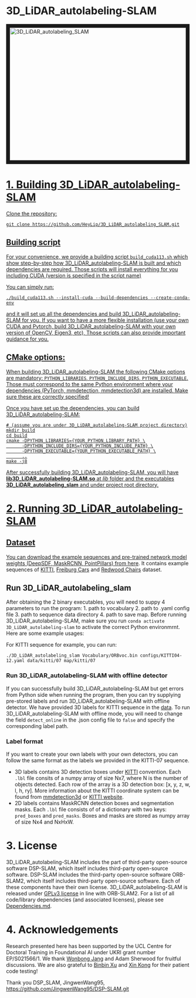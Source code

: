# 3D_LiDAR_autolabeling-SLAM



<a href="https://youtu.be/xc8WTAzaojE?si=GdG4wGwFMSqKU9z7" target="_blank"><img width="480" height="360" border="10" alt="3D_LiDAR_autolabeling_SLAM" src="https://github.com/HeyLip/3D_LiDAR_autolabeling_SLAM/assets/102511107/39f66267-45f9-4dff-bef9-d29c6f4fe9b8">

# 1. Building 3D_LiDAR_autolabeling-SLAM

Clone the repository:
```
git clone https://github.com/HeyLip/3D_LiDAR_autolabeling_SLAM.git
```

## Building script
For your convenience, we provide a building script `build_cuda113.sh` which show step-by-step how 3D_LiDAR_autolabeling-SLAM is built and which dependencies are required. Those scripts will install everything for you including CUDA (version is specified in the script name)

You can simply run:

```
./build_cuda113.sh --install-cuda --build-dependencies --create-conda-env
```

and it will set up all the dependencies and build 3D_LiDAR_autolabeling-SLAM for you. If you want to have a more flexible installation (use your own CUDA and Pytorch, build 3D_LiDAR_autolabeling-SLAM with your own version of OpenCV, Eigen3, etc), Those scripts can also provide important guidance for you.


## CMake options:
When building 3D_LiDAR_autolabeling-SLAM the following CMake options are mandatory: `PYTHON_LIBRARIES`, `PYTHON_INCLUDE_DIRS`, `PYTHON_EXECUTABLE`. Those must correspond to the same Python environment where your dependencies (PyTorch, mmdetection, mmdetection3d) are installed. Make sure these are correctly specified!

Once you have set up the dependencies, you can build 3D_LiDAR_autolabeling-SLAM: 

```
# (assume you are under 3D_LiDAR_autolabeling-SLAM project directory)
mkdir build
cd build
cmake -DPYTHON_LIBRARIES={YOUR_PYTHON_LIBRARY_PATH} \
      -DPYTHON_INCLUDE_DIRS={YOUR_PYTHON_INCLUDE_PATH} \
      -DPYTHON_EXECUTABLE={YOUR_PYTHON_EXECUTABLE_PATH} \
      ..
make -j8
```

After successfully building 3D_LiDAR_autolabeling-SLAM, you will have **lib3D_LiDAR_autolabeling-SLAM.so**  at *lib* folder and the executables **3D_LiDAR_autolabeling_slam** and under project root directory.

# 2. Running 3D_LiDAR_autolabeling-SLAM

## Dataset
You can download the example sequences and pre-trained network model weights (DeepSDF, MaskRCNN, PointPillars) from [here](https://liveuclac-my.sharepoint.com/:f:/g/personal/ucabjw4_ucl_ac_uk/Eh3nHv6D-LZHkuny4iNOexQBGdDVxloM_nwbEZdxeRfStw?e=sYO1Ot). It contains example sequences of [KITTI](http://www.cvlibs.net/datasets/kitti/eval_odometry.php), [Freiburg Cars](https://github.com/lmb-freiburg/unsup-car-dataset) and [Redwood Chairs](http://redwood-data.org/3dscan/dataset.html?c=chair) dataset.

## Run 3D_LiDAR_autolabeling_slam

After obtaining the 2 binary executables, you will need to suppy 4 parameters to run the program: 1. path to vocabulary 2. path to .yaml config file 3. path to sequence data directory 4. path to save map. Before running 3D_LiDAR_autolabeling-SLAM, make sure you run `conda activate 3D_LiDAR_autolabeling-slam` to activate the correct Python environmrnt. Here are some example usages:

For KITTI sequence for example, you can run:

```
./3D_LiDAR_autolabeling_slam Vocabulary/ORBvoc.bin configs/KITTI04-12.yaml data/kitti/07 map/kitti/07
```

### Run 3D_LiDAR_autolabeling-SLAM with offline detector
If you can successfully build 3D_LiDAR_autolabeling-SLAM but get errors from Python side when running the program, then you can try supplying pre-stored labels and run 3D_LiDAR_autolabeling-SLAM with offline detector. We have provided 3D labels for KITTI sequence in the [data](https://liveuclac-my.sharepoint.com/:f:/g/personal/ucabjw4_ucl_ac_uk/Eh3nHv6D-LZHkuny4iNOexQBGdDVxloM_nwbEZdxeRfStw?e=sYO1Ot). To run 3D_LiDAR_autolabeling-SLAM with offline mode, you will need to change the field `detect_online` in the .json config file to `false` and specify the corresponding label path.

### Label format
If you want to create your own labels with your own detectors, you can follow the same format as the labels we provided in the KITTI-07 sequence.
* 3D labels contains 3D detection boxes under [KITTI](http://www.cvlibs.net/datasets/kitti/eval_object.php?obj_benchmark=3d) convention. Each `.lbl` file consits of a numpy array of size Nx7, where N is the number of objects detected. Each row of the array is a 3D detection box: [x, y, z, w, l, h, ry]. More information about the KITTI coordinate system can be found from [mmdetection3d](https://github.com/open-mmlab/mmdetection3d) or [KITTI website](http://www.cvlibs.net/publications/Geiger2013IJRR.pdf).
* 2D labels contains MaskRCNN detection boxes and segmentation masks. Each `.lbl` file consists of of a dictionary with two keys: `pred_boxes` and `pred_masks`. Boxes and masks are stored as numpy array of size Nx4 and NxHxW.

# 3. License
3D_LiDAR_autolabeling-SLAM includes the part of third-party open-source software DSP-SLAM, which itself includes third-party open-source software.
DSP-SLAM includes the third-party open-source software ORB-SLAM2, which itself includes third-party open-source software. Each of these components have their own license.
3D_LiDAR_autolabeling-SLAM is released under [GPLv3 license](LICENSE) in line with ORB-SLAM2. For a list of all code/library dependencies (and associated licenses), please see [Dependencies.md](Dependencies.md).

# 4. Acknowledgements
Research presented here has been supported by the UCL Centre for Doctoral Training in Foundational AI under UKRI grant number EP/S021566/1. We thank [Wonbong Jang](https://sites.google.com/view/wbjang/home) and Adam Sherwood for fruitful discussions. We are also grateful to [Binbin Xu](https://www.doc.ic.ac.uk/~bx516/) and [Xin Kong](https://kxhit.github.io/) for their patient code testing!

Thank you DSP_SLAM, JingwenWang95, https://github.com/JingwenWang95/DSP-SLAM.git
